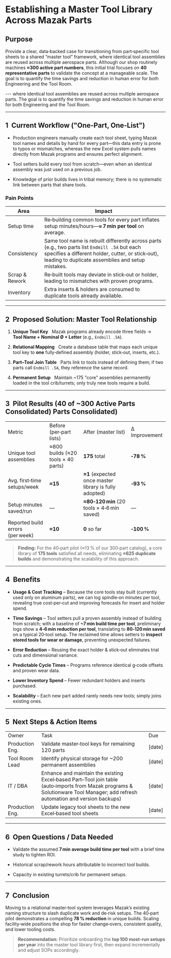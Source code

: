 # Establishing a Master Tool Library Across Mazak Parts

## Purpose

Provide a clear, data‑backed case for transitioning from part‑specific tool sheets to a shared “master tool” framework, where identical tool assemblies are reused across multiple aerospace parts. Although our shop routinely machines **≈300 active part numbers**, this initial trial focuses on **40 representative parts** to validate the concept at a manageable scale. The goal is to quantify the time savings and reduction in human error for both Engineering and the Tool Room.

--- where identical tool assemblies are reused across multiple aerospace parts. The goal is to quantify the time savings and reduction in human error for both Engineering and the Tool Room.

---

## 1  Current Workflow ("One‑Part, One‑List")

- Production engineers manually create each tool sheet, typing Mazak tool names and details by hand for every part—this data entry is prone to typos or mismatches, whereas the new Excel system pulls names directly from Mazak programs and ensures perfect alignment.
    
- Tool setters build every tool from scratch—even when an identical assembly was just used on a previous job.
    
- Knowledge of prior builds lives in tribal memory; there is no systematic link between parts that share tools.
    

### Pain Points

| Area           | Impact                                                                                                                                                                                                   |
| -------------- | -------------------------------------------------------------------------------------------------------------------------------------------------------------------------------------------------------- |
| Setup time     | Re‑building common tools for every part inflates setup minutes/hours—**≈ 7 min per tool** on average.                                                                                                    |
| Consistency    | Same tool name is rebuilt differently across parts (e.g., two parts list `Endmill .5A` but each specifies a different holder, cutter, or stick‑out), leading to duplicate assemblies and setup mistakes. |
| Scrap & Rework | Re‑built tools may deviate in stick‑out or holder, leading to mismatches with proven programs.                                                                                                           |
| Inventory      | Extra inserts & holders are consumed to duplicate tools already available.                                                                                                                               |

---

## 2  Proposed Solution: Master Tool Relationship

1. **Unique Tool Key**   Mazak programs already encode three fields → **Tool Name + Nominal Ø + Letter** (e.g., `Endmill .5A`).
    
2. **Relational Mapping**   Create a database table that maps each unique tool key to **one** fully‑defined assembly (holder, stick‑out, inserts, etc.).
    
3. **Part–Tool Join Table**   Parts link to tools instead of defining them; if two parts call `Endmill .5A`, they reference the same record.
    
4. **Permanent Setup**   Maintain ~175 "core" assemblies permanently loaded in the tool crib/turrets; only truly new tools require a build.
    

---

## 3  Pilot Results (40 of ~300 Active Parts Consolidated) Parts Consolidated)

|   |   |   |   |
|---|---|---|---|
|Metric|Before (per‑part lists)|After (master list)|Δ Improvement|
|Unique tool assemblies|≈800 builds (≈20 tools × 40 parts)|**175** total|**‑78 %**|
|Avg. first‑time setups/week|**≈15**|**≈1** (expected once master library is fully adopted)|**‑93 %**|
|Setup minutes saved/run|—|**≈80‑120 min** (20 tools × 4‑6 min saved)|—|
|Reported build errors (per week)|**≈10**|**0** so far|**‑100 %**|

> **Finding:** For the 40‑part pilot (≈13 % of our 300‑part catalog), a core library of **175 tools** satisfied all needs, eliminating **≈625 duplicate builds** and demonstrating the scalability of this approach.

---

## 4  Benefits

- **Usage & Cost Tracking** – Because the core tools stay built (currently used only on aluminum parts), we can log spindle‑on minutes per tool, revealing true cost‑per‑cut and improving forecasts for insert and holder spend.
    
- **Time Savings** – Tool setters pull a proven assembly instead of building from scratch; with a baseline of **~7 min build time per tool**, preliminary logs show a **4‑6 min reduction per tool**, translating to **80‑120 min saved** on a typical 20‑tool setup. The reclaimed time allows setters to **inspect stored tools for wear or damage**, preventing unexpected failures.
    
- **Error Reduction** – Reusing the exact holder & stick‑out eliminates trial cuts and dimensional variance.
    
- **Predictable Cycle Times** – Programs reference identical g‑code offsets and proven wear data.
    
- **Lower Inventory Spend** – Fewer redundant holders and inserts purchased.
    
- **Scalability** – Each new part added rarely needs new tools; simply joins existing ones.
    

---

## 5  Next Steps & Action Items

|   |   |   |
|---|---|---|
|Owner|Task|Due|
|Production Eng.|Validate master‑tool keys for remaining 120 parts|[date]|
|Tool Room Lead|Identify physical storage for ~200 permanent assemblies|[date]|
|IT / DBA|Enhance and maintain the existing Excel‑based Part–Tool join table (auto‑imports from Mazak programs & Solutionware Tool Manager; add refresh automation and version backups)|[date]|
|Production Eng.|Update legacy tool sheets to the new Excel‑based tool sheets|[date]|

---

## 6  Open Questions / Data Needed

- Validate the assumed **7 min average build time per tool** with a brief time study to tighten ROI.
    
- Historical scrap/rework hours attributable to incorrect tool builds.
    
- Capacity in existing turrets/crib for permanent setups.
    

---

## 7  Conclusion

Moving to a relational master‑tool system leverages Mazak’s existing naming structure to slash duplicate work and de‑risk setups. The 40‑part pilot demonstrates a compelling **78 % reduction** in unique builds. Scaling facility‑wide positions the shop for faster change‑overs, consistent quality, and lower tooling costs.

> **Recommendation:** Prioritize onboarding the **top 100 most‑run setups per year** into the master tool library first, then expand incrementally and adjust SOPs accordingly.